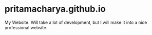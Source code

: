 # pritamacharya.github.io
My Website. Will take a lot of development, but I will make it into a nice professional website. 
